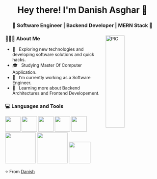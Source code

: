 <h1 align="center">Hey there! I'm Danish Asghar 👋 </h1>
<h3 align="center">🚀 Software Engineer | Backend Developer | MERN Stack 🚀</h3>
<div>
<img width = "35%" align="right" alt="PIC" height="300px" src="https://user-images.githubusercontent.com/48678280/88862734-4903af80-d201-11ea-968b-9c939d88a37c.gif" />
<div align="left"> 
  <h3> 👨🏻‍💻 About Me </h3>

  - 🤔 &nbsp; Exploring new technologies and developing software solutions and quick hacks.
  - 🎓 &nbsp; Studying Master Of Computer Application.
  - 💼 &nbsp; I’m currently working as a Software Engineer.
  - 🌱 &nbsp; Learning more about Backend Architectures and Frontend Developement.
</div> 
</div>

<div>
  <h3> 💻 Languages and Tools </h3>
  <p>
   <img src="https://media3.giphy.com/media/ln7z2eWriiQAllfVcn/200w.webp" width="50">
   <img src="https://i.giphy.com/media/LMt9638dO8dftAjtco/200.webp"   width="50">
   <img src="https://i.giphy.com/media/eNAsjO55tPbgaor7ma/200w.webp" width="50">
   <img src="https://i.giphy.com/media/IdyAQJVN2kVPNUrojM/200.webp" width="50">
   <img src="https://media3.giphy.com/media/kdFc8fubgS31b8DsVu/giphy.webp" width="50">
   <img src="https://media.giphy.com/media/4zq6TRKJKGre5pFbB6/giphy.gif" width="100">
   <img src="https://media.giphy.com/media/kH1DBkPNyZPOk0BxrM/giphy.gif" width="100">
   <img src="https://media.giphy.com/media/v1.Y2lkPTc5MGI3NjExa3dtcHN6MHFlbmQ5NGpmbHU1dzAydmoxNGFrMW56ZzU2a2Y3MnNnbCZlcD12MV9pbnRlcm5hbF9naWZfYnlfaWQmY3Q9Zw/du3J3cXyzhj75IOgvA/giphy.gif" width="70">
  <p>
</div> 

⭐️ From [Danish](https://github.com/Danish-Asghar2909)
